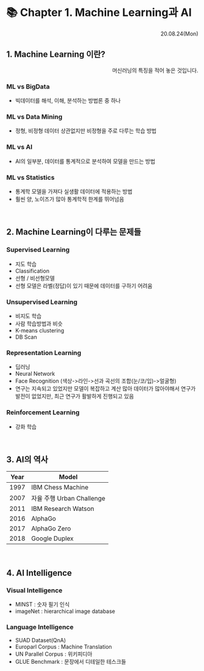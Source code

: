 # 📚 **Chapter 1. Machine Learning과 AI**

<div style='text-align:right;'>20.08.24(Mon)</div>

## **1️. Machine Learning 이란?**

<div style='text-align:right;'>머신러닝의 특징을 적어 놓은 것입니다.</div>

### ML vs BigData

- 빅데이터를 해석, 이해, 분석하는 방법론 중 하나

### ML vs Data Mining

- 정형, 비정형 데이터 상관없지만 비정형을 주로 다루는 학습 방법

### ML vs AI

- AI의 일부분, 데이터를 통계적으로 분석하여 모델을 만드는 방법

### ML vs Statistics

- 통계학 모델을 가져다 실생활 데이터에 적용하는 방법
- 훨씬 양, 노이즈가 많아 통계학적 한계를 뛰어넘음

<br>

## **2️. Machine Learning이 다루는 문제들**

### Supervised Learning

- 지도 학습
- Classification
- 선형 / 비선형모델
- 선형 모델은 라벨(정답)이 있기 때문에 데이터를 구하기 어려움

### Unsupervised Learning

- 비지도 학습
- 사람 학습방법과 비슷
- K-means clustering
- DB Scan

### Representation Learning

- 딥러닝
- Neural Network
- Face Recognition (색상->라인->선과 곡선의 조합(눈/코/입)->얼굴형)
- 연구는 지속되고 있었지만 모델이 복잡하고 계산 많아 데이터가 많아야해서 연구가 발전이 없었지만, 최근 연구가 활발하게 진행되고 있음

### Reinforcement Learning

- 강화 학습

<br>

## **3️. AI의 역사**

| **Year** | **Model**                 |
| -------- | ------------------------- |
| 1997     | IBM Chess Machine         |
| 2007     | 자율 주행 Urban Challenge |
| 2011     | IBM Research Watson       |
| 2016     | AlphaGo                   |
| 2017     | AlphaGo Zero              |
| 2018     | Google Duplex             |

<br>

## **4️. AI Intelligence**

### Visual Intelligence

- MINST : 숫자 필기 인식
- imageNet : hierarchical image database

### Language Intelligence

- SUAD Dataset(QnA)
- Europarl Corpus : Machine Translation
- UN Parallel Corpus : 위키피디아
- GLUE Benchmark : 문장에서 디테일한 테스크들

